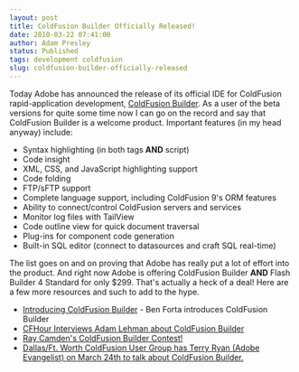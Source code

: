 ```yaml
---
layout: post
title: ColdFusion Builder Officially Released!
date: 2010-03-22 07:41:00
author: Adam Presley
status: Published
tags: development coldfusion
slug: coldfusion-builder-officially-released
---
```


Today Adobe has announced the release of its official IDE for ColdFusion
rapid-application development, [ColdFusion Builder](http://www.adobe.com/products/coldfusion/). 
As a user of the beta versions for quite some time now I can go on the record and
say that ColdFusion Builder is a welcome product. Important features (in
my head anyway) include:  
  
* Syntax highlighting (in both tags **AND** script)  
* Code insight  
* XML, CSS, and JavaScript highlighting support  
* Code folding  
* FTP/sFTP support  
* Complete language support, including ColdFusion 9's ORM features  
* Ability to connect/control ColdFusion servers and services  
* Monitor log files with TailView  
* Code outline view for quick document traversal  
* Plug-ins for component code generation  
* Built-in SQL editor (connect to datasources and craft SQL real-time)  
  
The list goes on and on proving that Adobe has really put a lot of
effort into the product. And right now Adobe is offering ColdFusion
Builder **AND** Flash Builder 4 Standard for only $299. That's
actually a heck of a deal! Here are a few more resources and such to add
to the hype.  
  
* [Introducing ColdFusion Builder](http://www.adobe.com/devnet/coldfusion/articles/cfbuilder_whatsnew.html) - Ben Forta introduces ColdFusion Builder  
* [CFHour Interviews Adam Lehman about ColdFusion Builder](http://www.cfhour.com/post.cfm/show-46-interview-adam-lehman-about-coldfusion-builder)
* [Ray Camden's ColdFusion Builder Contest!](http://www.coldfusionjedi.com/index.cfm/2010/3/22/ColdFusion-Builder-Contest)
* [Dallas/Ft. Worth ColdFusion User Group has Terry Ryan (Adobe Evangelist) on March 24th to talk about ColdFusion Builder.](http://dfwcfug.org/blog/2010/03/04/Adobe-Evangelist-Terry-Ryan-in-Dallas--ColdFusion-Builder-Presentation)
